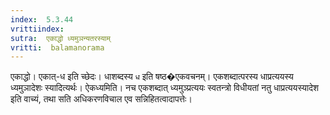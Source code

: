 ```yaml
---
index:  5.3.44
vrittiindex: 
sutra:  एकाद्धो ध्यमुञन्यतरस्याम्
vritti:  balamanorama 
---
```


एकाद्धो। एकात्-ध इति च्छेदः। धाशब्दस्य `ध` इति षष्ठ�एकवचनम्। एकशब्दात्परस्य धाप्रत्ययस्य ध्यमुञादेशः स्यादित्यर्थः। ऐकध्यमिति। नच एकशब्दात् ध्यमुञ्प्रत्ययः स्वतन्त्रो विधीयतां नतु धाप्रत्ययस्यादेश इति वाच्यं, तथा सति अधिकरणविचाल एव सन्निहितत्वादापत्तेः। 

